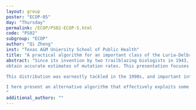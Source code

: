 ```yaml
---
layout: group
poster: "ECOP-05"
day: "Thursday"
permalink: /ECOP/PS02-ECOP-5.html
code: "PS02"
subgroup: "ECOP"
author: "Qi Zheng"
inst: "Texas A&M Uniersity School of Public Health"
title: "A practical algorithm for an important class of the Luria-Delbruck distribution"
abstract: "Since its invention by two trailblazing biologists in 1943, the Luria-Delbruck experiment has been a preferred tool for measuring microbial mutation rates in the laboratory. Practical algorithms for computing a variety of mutant distributions induced by the Luria-Delbruck experiment play a pivotal role in helping biologists
obtain accurate estimates of mutation rates. This presentation focuses on an important type of the Luria-Delbruck distribution that simultaneously accommodates differential fitness between mutants and nonmutants and imperfect plating efficiency.

This distribution was earnestly tackled in the 1990s, and important intermediate results were obtained. However, a workable algorithm remained an unachieved expectation at the time. In the 2010s, a clever contour integration approach was taken. An elegant algorithm relying on numerical integration was then devised. Illustrative testing examples showed remarkable performance of the integration-based algorithm. But real-world research problems can be far more challenging than artificial testing examples, and the integration-based method performed dishearteningly on some real-world examples.

I here present an alternative algorithm that effectively exploits some properties of the hypergeometric function. Reliant on the hypergeometric function and simple arithmetic operations, the new algorithm may appear at first sight to be clumsy but computes the mutant distribution more accurately and efficiently. Examples are given to show the usefulness of the new algorithm in actual microbial mutation research.
"
additional_authors: ""
---
```

